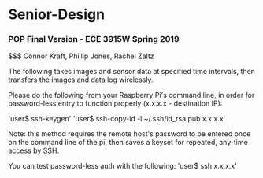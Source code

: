 # Senior-Design

### POP Final Version - ECE 3915W Spring 2019
$$$ Connor Kraft, Phillip Jones, Rachel Zaltz

The following takes images and sensor data at
specified time intervals, then transfers the images
and data log wirelessly.

Please do the following from your Raspberry Pi's
command line, in order for password-less entry
to function properly (x.x.x.x - destination IP):

'user$ ssh-keygen'
'user$ ssh-copy-id -i ~/.ssh/id_rsa.pub x.x.x.x'

Note: this method requires the remote host's password
to be entered once on the command line of the pi, then
saves a keyset for repeated, any-time access by SSH.

You can test password-less auth with the following:
'user$ ssh x.x.x.x'